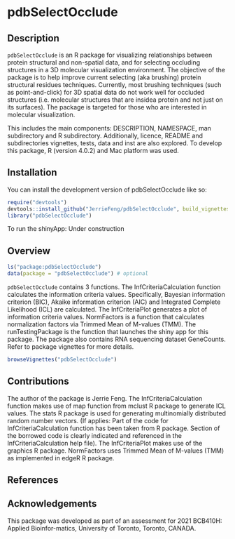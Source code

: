 
<!-- README.md is generated from README.Rmd. Please edit that file -->

# pdbSelectOcclude

<!-- badges: start -->
<!-- badges: end -->

## Description

`pdbSelectOcclude` is an R package for visualizing relationships between
protein structural and non-spatial data, and for selecting occluding
structures in a 3D molecular visualization environment. The objective of
the package is to help improve current selecting (aka brushing) protein
structural residues techniques. Currently, most brushing techniques
(such as point-and-click) for 3D spatial data do not work well for
occluded structures (i.e. molecular structures that are insidea protein
and not just on its surfaces). The package is targeted for those who are
interested in molecular visualization.

This includes the main components: DESCRIPTION, NAMESPACE, man
subdirectory and R subdirectory. Additionally, licence, README and
subdirectories vignettes, tests, data and inst are also explored. To
develop this package, R (version 4.0.2) and Mac platform was used.

## Installation

You can install the development version of pdbSelectOcclude like so:

``` r
require("devtools")
devtools::install_github("JerrieFeng/pdbSelectOcclude", build_vignettes = TRUE)
library("pdbSelectOcclude")
```

To run the shinyApp: Under construction

## Overview

``` r
ls("package:pdbSelectOcclude")
data(package = "pdbSelectOcclude") # optional
```

`pdbSelectOcclude` contains 3 functions. The InfCriteriaCalculation
function calculates the information criteria values. Specifically,
Bayesian information criterion (BIC), Akaike information criterion (AIC)
and Integrated Complete Likelihood (ICL) are calculated. The
InfCriteriaPlot generates a plot of information criteria values.
NormFactors is a function that calculates normalization factors via
Trimmed Mean of M-values (TMM). The runTestingPackage is the function
that launches the shiny app for this package. The package also contains
RNA sequencing dataset GeneCounts. Refer to package vignettes for more
details.

``` r
browseVignettes("pdbSelectOcclude")
```

## Contributions

The author of the package is Jerrie Feng. The InfCriteriaCalculation
function makes use of map function from mclust R package to generate ICL
values. The stats R package is used for generating multinomially
distributed random number vectors. (If applies: Part of the code for
InfCriteriaCalculation function has been taken from <NamePackage> R
package. Section of the borrowed code is clearly indicated and
referenced in the InfCriteriaCalculation help file). The InfCriteriaPlot
makes use of the graphics R package. NormFactors uses Trimmed Mean of
M-values (TMM) as implemented in edgeR R package.

## References

## Acknowledgements

This package was developed as part of an assessment for 2021 BCB410H:
Applied Bioinfor-matics, University of Toronto, Toronto, CANADA.
